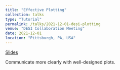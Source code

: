 ```yaml
---
title: "Effective Plotting"
collection: talks
type: "Tutorial"
permalink: /talks/2021-12-01-desi-plotting
venue: "DESI Collaboration Meeting"
date: 2021-12-01
location: "Pittsburgh, PA, USA"
---
```


[Slides](https://bretthandrews.github.io/files/talks/2021-12-01-desi-plotting/2021-12-01-desi-plotting.html)

Communicate more clearly with well-designed plots.
